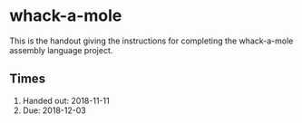 # whack-a-mole
This is the handout giving the instructions for completing the whack-a-mole assembly language project.
## Times
1. Handed out: 2018-11-11
2. Due: 2018-12-03
